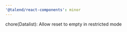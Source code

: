 ```yaml
---
'@talend/react-components': minor
---
```


chore(Datalist): Allow reset to empty in restricted mode

